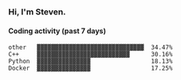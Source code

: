 ### Hi, I'm Steven.

#### Coding activity (past 7 days)
```
other   ▓▓▓▓▓▓▓▓▓▓▓▓▓▓▓▓▓▓▓▓▓▓▓▓▓▓▓▓▓▓  34.47%
C++     ▓▓▓▓▓▓▓▓▓▓▓▓▓▓▓▓▓▓▓▓▓▓▓▓▓▓      30.16%
Python  ▓▓▓▓▓▓▓▓▓▓▓▓▓▓▓                 18.13%
Docker  ▓▓▓▓▓▓▓▓▓▓▓▓▓▓▓                 17.25%
```
